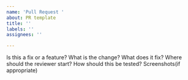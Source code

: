 ```yaml
---
name: 'Pull Request '
about: PR template
title: ''
labels: ''
assignees: ''

---
```


Is this a fix or a feature?
What is the change?
What does it fix?
Where should the reviewer start?
How should this be tested?
Screenshots(if appropriate)

